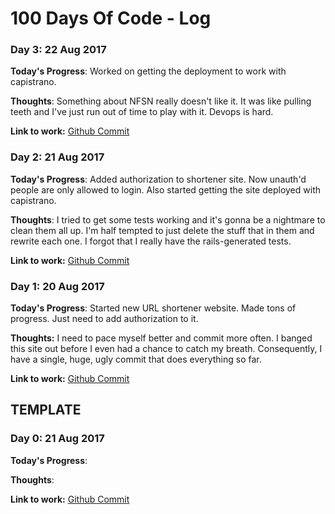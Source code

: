# 100 Days Of Code - Log

### Day 3: 22 Aug 2017

**Today's Progress**: Worked on getting the deployment to work with capistrano.

**Thoughts**: Something about NFSN really doesn't like it.  It was like pulling teeth and I've
just run out of time to play with it.  Devops is hard.

**Link to work:**
[Github Commit](://github.com/magikid/shortener/commit/e16bf6ca20fc9ccf881f845000f557bf8079acc4)

### Day 2: 21 Aug 2017

**Today's Progress**: Added authorization to shortener site.  Now unauth'd
people are only allowed to login.  Also started getting the site deployed with
capistrano.

**Thoughts**: I tried to get some tests working and it's gonna be a nightmare to
clean them all up.  I'm half tempted to just delete the stuff that in them and
rewrite each one.  I forgot that I really have the rails-generated tests.

**Link to work:**
[Github Commit](https://github.com/magikid/shortener/commit/ee4b68714f28260f21dfcc5e9923f606df1d3edf)

### Day 1: 20 Aug 2017

**Today's Progress**: Started new URL shortener website.  Made tons of progress.
Just need to add authorization to it.

**Thoughts:** I need to pace myself better and commit more often.  I banged this
site out before I even had a chance to catch my breath.  Consequently, I have a
single, huge, ugly commit that does everything so far.

**Link to work:**
[Github Commit](https://github.com/magikid/shortener/commit/7858337eb24bfe1598b1ceedfcca24ab74e33f59)



## TEMPLATE
### Day 0: 21 Aug 2017

**Today's Progress**:

**Thoughts**:

**Link to work:**
[Github Commit]()

